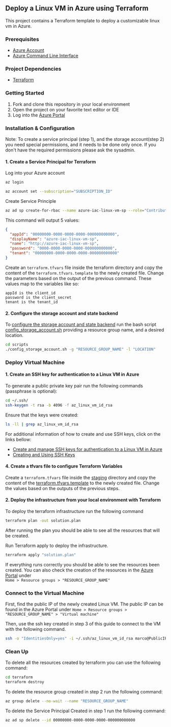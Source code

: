 ## Deploy a Linux VM in Azure using Terraform
This project contains a Terraform template to deploy a customizable linux vm in Azure.

### Prerequisites
- [Azure Account](https://portal.azure.com) 
- [Azure Command Line Interface](https://docs.microsoft.com/en-us/cli/azure/install-azure-cli?view=azure-cli-latest)

### Project Dependencies
- [Terraform](https://www.terraform.io/downloads.html)

### Getting Started

1. Fork and clone this repository in your local environment
2. Open the project on your favorite text editor or IDE
3. Log into the [Azure Portal](https://portal.azure.com)

### Installation & Configuration
Note: To create a service principal (step 1), and the storage account(step 2) you need special permissions, and it needs to be done only once.
If you don't have the required permissions please ask the sysadmin.
#### 1. Create a Service Principal for Terraform
Log into your Azure account
``` bash
az login 
```
``` bash 
az account set --subscription="SUBSCRIPTION_ID"
```
Create Service Principle
``` bash
az ad sp create-for-rbac --name azure-iac-linux-vm-sp --role="Contributor" --scopes="/subscriptions/SUBSCRIPTION_ID"
```
This command will output 5 values:
``` json
{
  "appId": "00000000-0000-0000-0000-000000000000",
  "displayName": "azure-iac-linux-vm-sp",
  "name": "http://azure-iac-linux-vm-sp",
  "password": "0000-0000-0000-0000-000000000000",
  "tenant": "00000000-0000-0000-0000-000000000000"
}
``` 
Create an `terraform.tfvars` file inside the terraform directory and copy the content of the `terraform.tfvars.template` to the newly created file.
Change the parameters based on the output of the previous command. These values map to the variables like so:

    appId is the client_id
    password is the client_secret
    tenant is the tenant_id

#### 2. Configure the storage account and state backend
To [configure the storage account and state backend](https://docs.microsoft.com/en-us/azure/developer/terraform/store-state-in-azure-storage)
run the bash script [config_storage_account.sh](scripts/config_storage_account.sh) providing
a resource group name, and a desired location. 
``` bash
cd scripts
./config_storage_account.sh -g "RESOURCE_GROUP_NAME" -l "LOCATION"
```

### Deploy Virtual Machine
#### 1. Create an SSH key for authentication to a Linux VM in Azure
To generate a public private key pair run the following commands (passphrase is optional):
``` bash
cd ~/.ssh/
ssh-keygen -t rsa -b 4096 -f az_linux_vm_id_rsa
```
Ensure that the keys were created:
``` bash
ls -ll | grep az_linux_vm_id_rsa
```
For additional information of how to create and use SSH keys, click on the links bellow:
- [Create and manage SSH keys for authentication to a Linux VM in Azure](https://docs.microsoft.com/en-us/azure/virtual-machines/linux/create-ssh-keys-detailed)
- [Creating and Using SSH Keys](https://serversforhackers.com/c/creating-and-using-ssh-keys)

#### 4. Create a tfvars file to configure Terraform Variables
Create a `terraform.tfvars` file inside the [staging](terraform/environments/staging) directory and copy the content of the [terraform.tfvars.template](terraform/environments/staging/terraform.tfvars.template)
to the newly created file. Change the values based on the outputs of the previous steps.

#### 2. Deploy the infrastructure from your local environment with Terraform
To deploy the terraform infrastructure run the following command
``` bash
terraform plan -out solution.plan
```
After running the plan you should be able to see all the resources that will be created.

Run Terraform apply to deploy the infrastructure.
``` bash
terraform apply "solution.plan"
```

If everything runs correctly you should be able to see the resources been created. You can also check the creation of 
the resources in the [Azure Portal](https://portal.azure.com/#blade/HubsExtension/BrowseResourceGroups) under <br/>
`Home > Resource groups > "RESOURCE_GROUP_NAME"`

### Connect to the Virtual Machine
First, find the public IP of the newly created Linux VM. The public IP can be found in the Azure Portal under
`Home > Resource groups > "RESOURCE_GROUP_NAME" > "Virtual machine"`

Then, use the ssh key created in step 3 of this guide to connect to the VM with the following command.
``` bash
ssh -o "IdentitiesOnly=yes" -i ~/.ssh/az_linux_vm_id_rsa marco@PublicIP
```

### Clean Up
To delete all the resources created by terraform you can use the following command:
``` bash
cd terraform
terraform destroy
```
To delete the resource group created in step 2 run the following command:
``` bash
az group delete --no-wait --name "RESOURCE_GROUP_NAME"
```
To delete the Service Principal Created in step 1 run the following command:
``` bash
az ad sp delete --id 00000000-0000-0000-0000-000000000000
```
